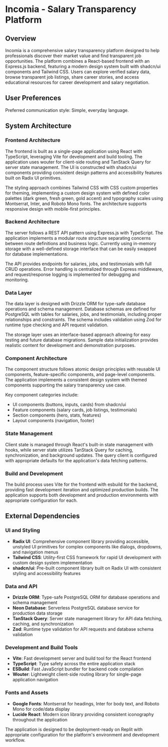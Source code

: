 # Incomia - Salary Transparency Platform

## Overview

Incomia is a comprehensive salary transparency platform designed to help professionals discover their market value and find transparent job opportunities. The platform combines a React-based frontend with an Express.js backend, featuring a modern design system built with shadcn/ui components and Tailwind CSS. Users can explore verified salary data, browse transparent job listings, share career stories, and access educational resources for career development and salary negotiation.

## User Preferences

Preferred communication style: Simple, everyday language.

## System Architecture

### Frontend Architecture
The frontend is built as a single-page application using React with TypeScript, leveraging Vite for development and build tooling. The application uses wouter for client-side routing and TanStack Query for server state management. The UI is constructed with shadcn/ui components providing consistent design patterns and accessibility features built on Radix UI primitives.

The styling approach combines Tailwind CSS with CSS custom properties for theming, implementing a custom design system with defined color palettes (dark green, fresh green, gold accent) and typography scales using Montserrat, Inter, and Roboto Mono fonts. The architecture supports responsive design with mobile-first principles.

### Backend Architecture
The server follows a REST API pattern using Express.js with TypeScript. The application implements a modular route structure separating concerns between route definitions and business logic. Currently using in-memory storage with a well-defined storage interface that can be easily swapped for database implementations.

The API provides endpoints for salaries, jobs, and testimonials with full CRUD operations. Error handling is centralized through Express middleware, and request/response logging is implemented for debugging and monitoring.

### Data Layer
The data layer is designed with Drizzle ORM for type-safe database operations and schema management. Database schemas are defined for PostgreSQL with tables for salaries, jobs, and testimonials, including proper relationships and constraints. The schema includes validation using Zod for runtime type checking and API request validation.

The storage layer uses an interface-based approach allowing for easy testing and future database migrations. Sample data initialization provides realistic content for development and demonstration purposes.

### Component Architecture
The component structure follows atomic design principles with reusable UI components, feature-specific components, and page-level components. The application implements a consistent design system with themed components supporting the salary transparency use case.

Key component categories include:
- UI components (buttons, inputs, cards) from shadcn/ui
- Feature components (salary cards, job listings, testimonials)
- Section components (hero, stats, features)
- Layout components (navigation, footer)

### State Management
Client state is managed through React's built-in state management with hooks, while server state utilizes TanStack Query for caching, synchronization, and background updates. The query client is configured with appropriate defaults for the application's data fetching patterns.

### Build and Development
The build process uses Vite for the frontend with esbuild for the backend, providing fast development iteration and optimized production builds. The application supports both development and production environments with appropriate configuration for each.

## External Dependencies

### UI and Styling
- **Radix UI**: Comprehensive component library providing accessible, unstyled UI primitives for complex components like dialogs, dropdowns, and navigation menus
- **Tailwind CSS**: Utility-first CSS framework for rapid UI development with custom design system implementation
- **shadcn/ui**: Pre-built component library built on Radix UI with consistent styling and accessibility features

### Data and API
- **Drizzle ORM**: Type-safe PostgreSQL ORM for database operations and schema management
- **Neon Database**: Serverless PostgreSQL database service for production data storage
- **TanStack Query**: Server state management library for API data fetching, caching, and synchronization
- **Zod**: Runtime type validation for API requests and database schema validation

### Development and Build Tools
- **Vite**: Fast development server and build tool for the React frontend
- **TypeScript**: Type safety across the entire application stack
- **ESBuild**: Fast JavaScript bundler for backend code compilation
- **Wouter**: Lightweight client-side routing library for single-page application navigation

### Fonts and Assets
- **Google Fonts**: Montserrat for headings, Inter for body text, and Roboto Mono for code/data display
- **Lucide React**: Modern icon library providing consistent iconography throughout the application

The application is designed to be deployment-ready on Replit with appropriate configuration for the platform's environment and development workflow.